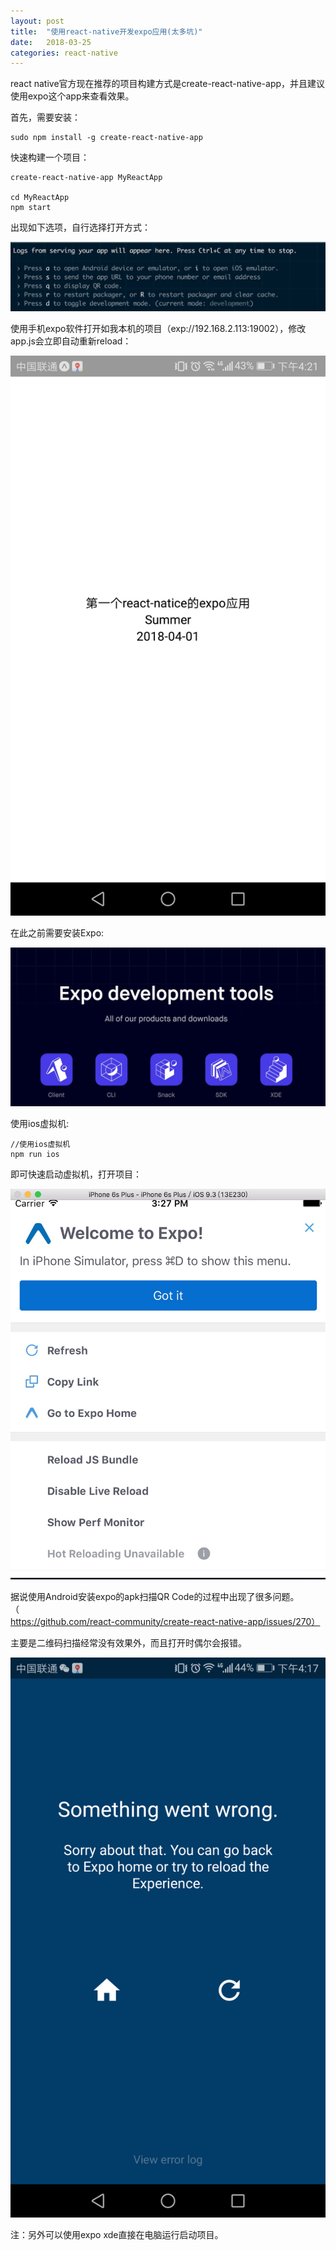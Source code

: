 ```yaml
---
layout: post
title:  "使用react-native开发expo应用(太多坑)"
date:   2018-03-25
categories: react-native
---
```


react native官方现在推荐的项目构建方式是create-react-native-app，并且建议使用expo这个app来查看效果。

首先，需要安装：

```
sudo npm install -g create-react-native-app
```

快速构建一个项目：

```
create-react-native-app MyReactApp

cd MyReactApp
npm start
```

出现如下选项，自行选择打开方式：

![](/assets/images/react-native-start.jpg)

使用手机expo软件打开如我本机的项目（exp://192.168.2.113:19002），修改app.js会立即自动重新reload：

![](/assets/images/expo-android.png)

在此之前需要安装Expo:

![](/assets/images/expo.jpg)

使用ios虚拟机:

```
//使用ios虚拟机
npm run ios
```

即可快速启动虚拟机，打开项目：

![](/assets/images/ios-expo.jpg)



据说使用Android安装expo的apk扫描QR Code的过程中出现了很多问题。（https://github.com/react-community/create-react-native-app/issues/270）

主要是二维码扫描经常没有效果外，而且打开时偶尔会报错。

![](/assets/images/expo-wrong.png)

注：另外可以使用expo xde直接在电脑运行启动项目。



